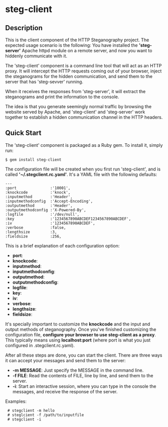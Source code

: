 steg-client
===========

Description
-----------
This is the client component of the HTTP Steganography project. The expected usage scenario is the following: You have installed the **'steg-server'** Apache httpd module on a remote server, and now you want to hiddenly communicate with it.

The 'steg-client' component is a command line tool that will act as an HTTP proxy. It will intercept the HTTP requests coming out of your browser, inject the steganograms for the hidden communication, and send them to the server that has 'steg-sevver' running.

When it receives the responses from 'steg-server', it will extract the steganograms and print the information to the console.

The idea is that you generate seemingly normal traffic by browsing the website served by Apache, and 'steg-client' and 'steg-server' work together to establish a hidden communication channel in the HTTP headers.


Quick Start
-----------
The 'steg-client' component is packaged as a Ruby gem. To install it, simply run:

```
$ gem install steg-client
```

The configuration file will be created when you first run 'steg-client', and is called **'~/.stegclient.rc.yaml'**. It's a YAML file with the following defaults:

```
---
:port               :'10001',
:knockcode          :'knock',
:inputmethod        :'Header',
:inputmethodconfig  :'Accept-Encoding',
:outputmethod       :'Header',
:outputmethodconfig :'X-Powered-By',
:logfile            :'/dev/null',
:key                :'1234567890ABCDEF1234567890ABCDEF',
:iv                 :'1234567890ABCDEF',
:verbose            :false,
:lengthsize         :3,
:fieldsize          :256,
```

This is a brief explanation of each configuration option:
* **port**: 
* **knockcode**: 
* **inputmethod**: 
* **inputmethodconfig**: 
* **outputmethod**: 
* **outputmethodconfig**: 
* **logfile**: 
* **key**: 
* **iv**: 
* **verbose**: 
* **lengthsize**: 
* **fieldsize**: 

It's specially important to customize the **knockcode** and the input and output methods of steganography.
Once you've finished customizing the configuration file, **configure your browser to use steg-client as a proxy**. This typically means using **localhost:port** (where port is what you just configured in .stegclient.rc.yaml).

After all these steps are done, you can start the client. There are three ways it can accept your messages and send them to the server:

* **-m MESSAGE**: Just specify the MESSAGE in the command line.
* **-f FILE**: Read the contents of FILE, line by line, and send them to the server.
* **-i**: Start an interactive session, where you can type in the console the messages, and receive the response of the server. 

Examples:

```
 # stegclient -m hello 
 # steglcient -f /path/to/inputfile
 # stegclient -i
```


















